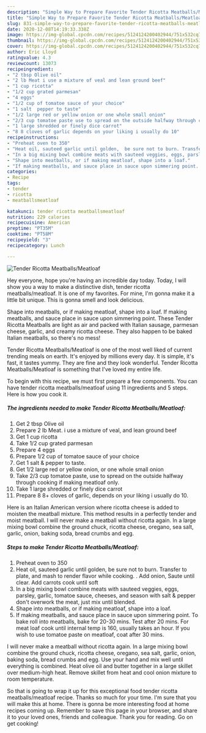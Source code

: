 ```yaml
---
description: "Simple Way to Prepare Favorite Tender Ricotta Meatballs/Meatloaf"
title: "Simple Way to Prepare Favorite Tender Ricotta Meatballs/Meatloaf"
slug: 831-simple-way-to-prepare-favorite-tender-ricotta-meatballs-meatloaf
date: 2020-12-08T14:19:33.338Z
image: https://img-global.cpcdn.com/recipes/5124124200402944/751x532cq70/tender-ricotta-meatballsmeatloaf-recipe-main-photo.jpg
thumbnail: https://img-global.cpcdn.com/recipes/5124124200402944/751x532cq70/tender-ricotta-meatballsmeatloaf-recipe-main-photo.jpg
cover: https://img-global.cpcdn.com/recipes/5124124200402944/751x532cq70/tender-ricotta-meatballsmeatloaf-recipe-main-photo.jpg
author: Eric Lloyd
ratingvalue: 4.3
reviewcount: 13073
recipeingredient:
- "2 tbsp Olive oil"
- "2 lb Meat i use a mixture of veal and lean ground beef"
- "1 cup ricotta"
- "1/2 cup grated parmesan"
- "4 eggs"
- "1/2 cup of tomatoe sauce of your choice"
- "1 salt  pepper to taste"
- "1/2 large red or yellow onion or one whole small onion"
- "2/3 cup tomatoe paste use to spread on the outside halfway through cooking if making meatloaf only"
- "1 large shredded or finely dice carrot"
- "8 8 cloves of garlic depends on your liking i usually do 10"
recipeinstructions:
- "Preheat oven to 350"
- "Heat oil, sauteed garlic until golden,  be sure not to burn. Transfer to plate, and mash to render flavor while cooking. . Add onion, Saute until clear. Add carrots cook until soft"
- "In a big mixing bowl combine meats with sauteed veggies, eggs, parsley, garlic, tomatoe sauce, cheeses, and season with salt &amp; pepper don&#39;t overwork the meat, just mix until blended."
- "Shape into meatballs, or if making meatloaf, shape into a loaf."
- "If making meatballs, and sauce place in sauce upon simmering point. To bake roll into meatballs, bake for 20-30 mins. Test after 20 mins. For meat loaf cook until internal temp is 160, usually takes an hour. If you wish to use tomatoe paste on meatloaf, coat after 30 mins."
categories:
- Recipe
tags:
- tender
- ricotta
- meatballsmeatloaf

katakunci: tender ricotta meatballsmeatloaf 
nutrition: 229 calories
recipecuisine: American
preptime: "PT35M"
cooktime: "PT58M"
recipeyield: "3"
recipecategory: Lunch

---
```



![Tender Ricotta Meatballs/Meatloaf](https://img-global.cpcdn.com/recipes/5124124200402944/751x532cq70/tender-ricotta-meatballsmeatloaf-recipe-main-photo.jpg)

Hey everyone, hope you're having an incredible day today. Today, I will show you a way to make a distinctive dish, tender ricotta meatballs/meatloaf. It is one of my favorites. For mine, I'm gonna make it a little bit unique. This is gonna smell and look delicious.

Shape into meatballs, or if making meatloaf, shape into a loaf. If making meatballs, and sauce place in sauce upon simmering point. These Tender Ricotta Meatballs are light as air and packed with Italian sausage, parmesan cheese, garlic, and creamy ricotta cheese. They also happen to be baked Italian meatballs, so there&#39;s no mess!

Tender Ricotta Meatballs/Meatloaf is one of the most well liked of current trending meals on earth. It's enjoyed by millions every day. It is simple, it's fast, it tastes yummy. They are fine and they look wonderful. Tender Ricotta Meatballs/Meatloaf is something that I've loved my entire life.


To begin with this recipe, we must first prepare a few components. You can have tender ricotta meatballs/meatloaf using 11 ingredients and 5 steps. Here is how you cook it.

<!--inarticleads1-->

##### The ingredients needed to make Tender Ricotta Meatballs/Meatloaf:

1. Get 2 tbsp Olive oil
1. Prepare 2 lb Meat. i use a mixture of veal, and lean ground beef
1. Get 1 cup ricotta
1. Take 1/2 cup grated parmesan
1. Prepare 4 eggs
1. Prepare 1/2 cup of tomatoe sauce of your choice
1. Get 1 salt &amp; pepper to taste.
1. Get 1/2 large red or yellow onion, or one whole small onion
1. Take 2/3 cup tomatoe paste, use to spread on the outside halfway through cooking if making meatloaf only.
1. Take 1 large shredded or finely dice carrot
1. Prepare 8 8+ cloves of garlic, depends on your liking i usually do 10.


Here is an Italian American version where ricotta cheese is added to moisten the meatball mixture. This method results in a perfectly tender and moist meatball. I will never make a meatball without ricotta again. In a large mixing bowl combine the ground chuck, ricotta cheese, oregano, sea salt, garlic, onion, baking soda, bread crumbs and egg. 

<!--inarticleads2-->

##### Steps to make Tender Ricotta Meatballs/Meatloaf:

1. Preheat oven to 350
1. Heat oil, sauteed garlic until golden,  be sure not to burn. Transfer to plate, and mash to render flavor while cooking. . Add onion, Saute until clear. Add carrots cook until soft
1. In a big mixing bowl combine meats with sauteed veggies, eggs, parsley, garlic, tomatoe sauce, cheeses, and season with salt &amp; pepper don&#39;t overwork the meat, just mix until blended.
1. Shape into meatballs, or if making meatloaf, shape into a loaf.
1. If making meatballs, and sauce place in sauce upon simmering point. To bake roll into meatballs, bake for 20-30 mins. Test after 20 mins. For meat loaf cook until internal temp is 160, usually takes an hour. If you wish to use tomatoe paste on meatloaf, coat after 30 mins.


I will never make a meatball without ricotta again. In a large mixing bowl combine the ground chuck, ricotta cheese, oregano, sea salt, garlic, onion, baking soda, bread crumbs and egg. Use your hand and mix well until everything is combined. Heat olive oil and butter together in a large skillet over medium-high heat. Remove skillet from heat and cool onion mixture to room temperature. 

So that is going to wrap it up for this exceptional food tender ricotta meatballs/meatloaf recipe. Thanks so much for your time. I'm sure that you will make this at home. There is gonna be more interesting food at home recipes coming up. Remember to save this page in your browser, and share it to your loved ones, friends and colleague. Thank you for reading. Go on get cooking!
